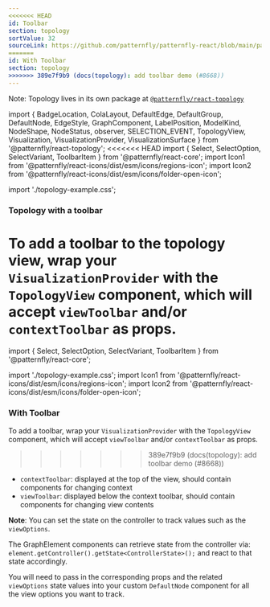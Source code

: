 ```yaml
---
<<<<<<< HEAD
id: Toolbar
section: topology
sortValue: 32
sourceLink: https://github.com/patternfly/patternfly-react/blob/main/packages/react-topology/src/components/TopologyView/examples/TopologyToolbarDemo.tsx
=======
id: With Toolbar
section: topology
>>>>>>> 389e7f9b9 (docs(topology): add toolbar demo (#8668))
---
```


Note: Topology lives in its own package at [`@patternfly/react-topology`](https://www.npmjs.com/package/@patternfly/react-topology)

import {
  BadgeLocation,
  ColaLayout,
  DefaultEdge,
  DefaultGroup,
  DefaultNode,
  EdgeStyle,
  GraphComponent,
  LabelPosition,
  ModelKind,
  NodeShape,
  NodeStatus,
  observer,
  SELECTION_EVENT,
  TopologyView,
  Visualization,
  VisualizationProvider,
  VisualizationSurface
} from '@patternfly/react-topology';
<<<<<<< HEAD
import { Select, SelectOption, SelectVariant, ToolbarItem } from '@patternfly/react-core';
import Icon1 from '@patternfly/react-icons/dist/esm/icons/regions-icon';
import Icon2 from '@patternfly/react-icons/dist/esm/icons/folder-open-icon';

import './topology-example.css';

### Topology with a toolbar

To add a toolbar to the topology view, wrap your `VisualizationProvider` with the `TopologyView` component, which will accept `viewToolbar` and/or `contextToolbar` as props.
=======

import { Select, SelectOption, SelectVariant, ToolbarItem } from '@patternfly/react-core';

import './topology-example.css';
import Icon1 from '@patternfly/react-icons/dist/esm/icons/regions-icon';
import Icon2 from '@patternfly/react-icons/dist/esm/icons/folder-open-icon';

### With Toolbar

To add a toolbar, wrap your `VisualizationProvider` with the `TopologyView` component, which will accept `viewToolbar` and/or `contextToolbar` as props.
>>>>>>> 389e7f9b9 (docs(topology): add toolbar demo (#8668))

- `contextToolbar`: displayed at the top of the view, should contain components for changing context
- `viewToolbar`: displayed below the context toolbar, should contain components for changing view contents

**Note**: You can set the state on the controller to track values such as the `viewOptions`.

The GraphElement components can retrieve state from the controller via:
`element.getController().getState<ControllerState>();`
and react to that state accordingly.

You will need to pass in the corresponding props and the related `viewOptions` state values into your custom `DefaultNode` component for all the view options you want to track.

```ts file='./TopologyToolbarDemo.tsx'
```

